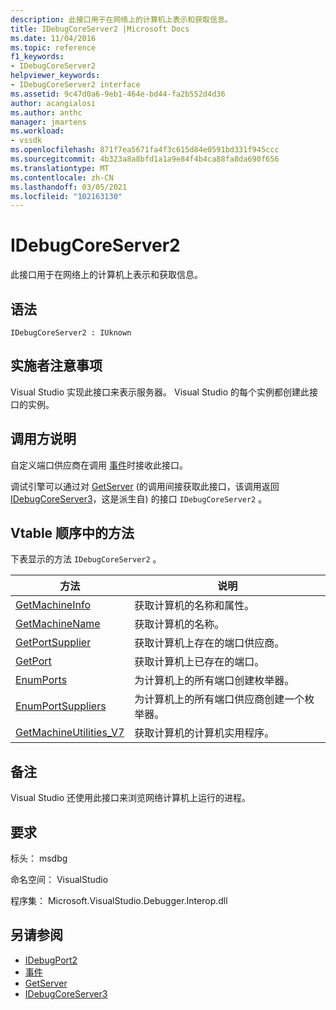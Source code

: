 ```yaml
---
description: 此接口用于在网络上的计算机上表示和获取信息。
title: IDebugCoreServer2 |Microsoft Docs
ms.date: 11/04/2016
ms.topic: reference
f1_keywords:
- IDebugCoreServer2
helpviewer_keywords:
- IDebugCoreServer2 interface
ms.assetid: 9c47d0a6-9eb1-464e-bd44-fa2b552d4d36
author: acangialosi
ms.author: anthc
manager: jmartens
ms.workload:
- vssdk
ms.openlocfilehash: 871f7ea5671fa4f3c615d84e0591bd331f945ccc
ms.sourcegitcommit: 4b323a8a8bfd1a1a9e84f4b4ca88fa8da690f656
ms.translationtype: MT
ms.contentlocale: zh-CN
ms.lasthandoff: 03/05/2021
ms.locfileid: "102163130"
---
```

# <a name="idebugcoreserver2"></a>IDebugCoreServer2
此接口用于在网络上的计算机上表示和获取信息。

## <a name="syntax"></a>语法

```
IDebugCoreServer2 : IUknown
```

## <a name="notes-for-implementers"></a>实施者注意事项
 Visual Studio 实现此接口来表示服务器。 Visual Studio 的每个实例都创建此接口的实例。

## <a name="notes-for-callers"></a>调用方说明
 自定义端口供应商在调用 [事件](../../../extensibility/debugger/reference/idebugportevents2-event.md)时接收此接口。

 调试引擎可以通过对 [GetServer](../../../extensibility/debugger/reference/idebugdefaultport2-getserver.md) (的调用间接获取此接口，该调用返回 [IDebugCoreServer3](../../../extensibility/debugger/reference/idebugcoreserver3.md)，这是派生自) 的接口 `IDebugCoreServer2` 。

## <a name="methods-in-vtable-order"></a>Vtable 顺序中的方法
 下表显示的方法 `IDebugCoreServer2` 。

|方法|说明|
|------------|-----------------|
|[GetMachineInfo](../../../extensibility/debugger/reference/idebugcoreserver2-getmachineinfo.md)|获取计算机的名称和属性。|
|[GetMachineName](../../../extensibility/debugger/reference/idebugcoreserver2-getmachinename.md)|获取计算机的名称。|
|[GetPortSupplier](../../../extensibility/debugger/reference/idebugcoreserver2-getportsupplier.md)|获取计算机上存在的端口供应商。|
|[GetPort](../../../extensibility/debugger/reference/idebugcoreserver2-getport.md)|获取计算机上已存在的端口。|
|[EnumPorts](../../../extensibility/debugger/reference/idebugcoreserver2-enumports.md)|为计算机上的所有端口创建枚举器。|
|[EnumPortSuppliers](../../../extensibility/debugger/reference/idebugcoreserver2-enumportsuppliers.md)|为计算机上的所有端口供应商创建一个枚举器。|
|[GetMachineUtilities_V7](../../../extensibility/debugger/reference/idebugcoreserver2-getmachineutilities-v7.md)|获取计算机的计算机实用程序。|

## <a name="remarks"></a>备注
 Visual Studio 还使用此接口来浏览网络计算机上运行的进程。

## <a name="requirements"></a>要求
 标头： msdbg

 命名空间： VisualStudio

 程序集： Microsoft.VisualStudio.Debugger.Interop.dll

## <a name="see-also"></a>另请参阅
- [IDebugPort2](../../../extensibility/debugger/reference/idebugport2.md)
- [事件](../../../extensibility/debugger/reference/idebugportevents2-event.md)
- [GetServer](../../../extensibility/debugger/reference/idebugdefaultport2-getserver.md)
- [IDebugCoreServer3](../../../extensibility/debugger/reference/idebugcoreserver3.md)
